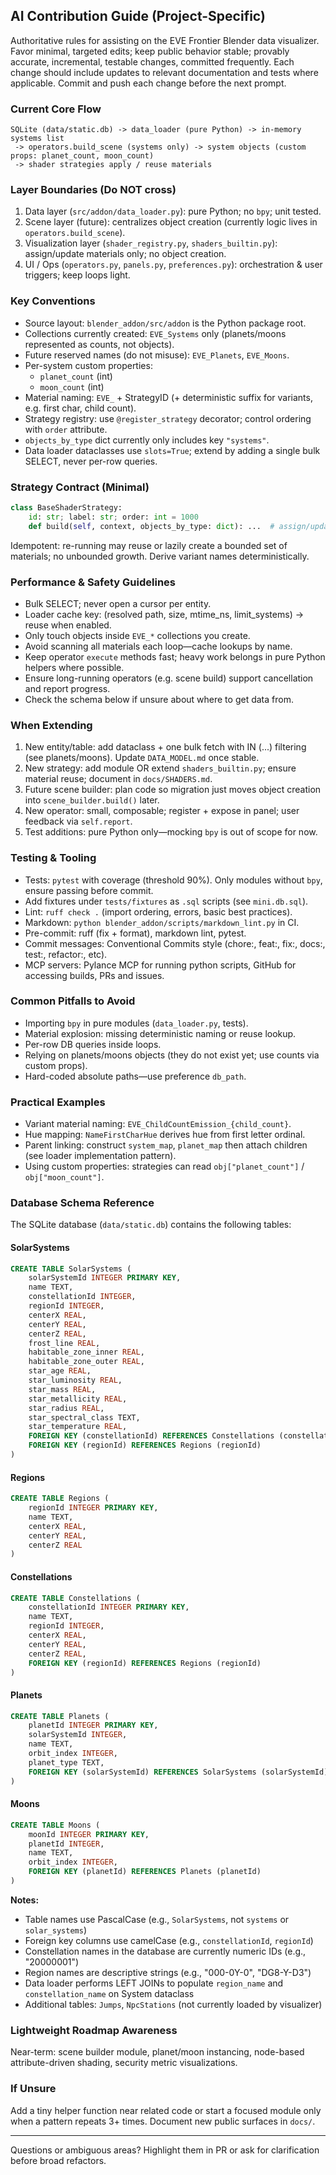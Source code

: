 ## AI Contribution Guide (Project-Specific)

Authoritative rules for assisting on the EVE Frontier Blender data visualizer. Favor minimal, targeted edits; keep public behavior stable; provably accurate, incremental, testable changes, committed frequently. Each change should include updates to relevant documentation and tests where applicable. Commit and push each change before the next prompt.

### Current Core Flow

```text
SQLite (data/static.db) -> data_loader (pure Python) -> in-memory systems list
 -> operators.build_scene (systems only) -> system objects (custom props: planet_count, moon_count)
 -> shader strategies apply / reuse materials
```

### Layer Boundaries (Do NOT cross)

1. Data layer (`src/addon/data_loader.py`): pure Python; no `bpy`; unit tested.
2. Scene layer (future): centralizes object creation (currently logic lives in `operators.build_scene`).
3. Visualization layer (`shader_registry.py`, `shaders_builtin.py`): assign/update materials only; no object creation.
4. UI / Ops (`operators.py`, `panels.py`, `preferences.py`): orchestration & user triggers; keep loops light.

### Key Conventions

- Source layout: `blender_addon/src/addon` is the Python package root.
- Collections currently created: `EVE_Systems` only (planets/moons represented as counts, not objects).
- Future reserved names (do not misuse): `EVE_Planets`, `EVE_Moons`.
- Per-system custom properties:
    - `planet_count` (int)
    - `moon_count` (int)
- Material naming: `EVE_` + StrategyID (+ deterministic suffix for variants, e.g. first char, child count).
- Strategy registry: use `@register_strategy` decorator; control ordering with `order` attribute.
- `objects_by_type` dict currently only includes key `"systems"`.
- Data loader dataclasses use `slots=True`; extend by adding a single bulk SELECT, never per-row queries.

### Strategy Contract (Minimal)

```python
class BaseShaderStrategy:
    id: str; label: str; order: int = 1000
    def build(self, context, objects_by_type: dict): ...  # assign/update materials
```

Idempotent: re-running may reuse or lazily create a bounded set of materials; no unbounded growth. Derive variant names deterministically.

### Performance & Safety Guidelines

- Bulk SELECT; never open a cursor per entity.
- Loader cache key: (resolved path, size, mtime_ns, limit_systems) → reuse when enabled.
- Only touch objects inside `EVE_*` collections you create.
- Avoid scanning all materials each loop—cache lookups by name.
- Keep operator `execute` methods fast; heavy work belongs in pure Python helpers where possible.
- Ensure long-running operators (e.g. scene build) support cancellation and report progress.
- Check the schema below if unsure about where to get data from.

### When Extending

1. New entity/table: add dataclass + one bulk fetch with IN (...) filtering (see planets/moons). Update `DATA_MODEL.md` once stable.
2. New strategy: add module OR extend `shaders_builtin.py`; ensure material reuse; document in `docs/SHADERS.md`.
3. Future scene builder: plan code so migration just moves object creation into `scene_builder.build()` later.
4. New operator: small, composable; register + expose in panel; user feedback via `self.report`.
5. Test additions: pure Python only—mocking `bpy` is out of scope for now.

### Testing & Tooling

- Tests: `pytest` with coverage (threshold 90%). Only modules without `bpy`, ensure passing before commit.
- Add fixtures under `tests/fixtures` as `.sql` scripts (see `mini.db.sql`).
- Lint: `ruff check .` (import ordering, errors, basic best practices).
- Markdown: `python blender_addon/scripts/markdown_lint.py` in CI.
- Pre-commit: ruff (fix + format), markdown lint, pytest.
- Commit messages: Conventional Commits style (chore:, feat:, fix:, docs:, test:, refactor:, etc).
- MCP servers: Pylance MCP for running python scripts, GitHub for accessing builds, PRs and issues.

### Common Pitfalls to Avoid

- Importing `bpy` in pure modules (`data_loader.py`, tests).
- Material explosion: missing deterministic naming or reuse lookup.
- Per-row DB queries inside loops.
- Relying on planets/moons objects (they do not exist yet; use counts via custom props).
- Hard-coded absolute paths—use preference `db_path`.

### Practical Examples

- Variant material naming: `EVE_ChildCountEmission_{child_count}`.
- Hue mapping: `NameFirstCharHue` derives hue from first letter ordinal.
- Parent linking: construct `system_map`, `planet_map` then attach children (see loader implementation pattern).
- Using custom properties: strategies can read `obj["planet_count"]` / `obj["moon_count"]`.

### Database Schema Reference

The SQLite database (`data/static.db`) contains the following tables:

#### SolarSystems

```sql
CREATE TABLE SolarSystems (
    solarSystemId INTEGER PRIMARY KEY,
    name TEXT,
    constellationId INTEGER,
    regionId INTEGER,
    centerX REAL,
    centerY REAL,
    centerZ REAL,
    frost_line REAL,
    habitable_zone_inner REAL,
    habitable_zone_outer REAL,
    star_age REAL,
    star_luminosity REAL,
    star_mass REAL,
    star_metallicity REAL,
    star_radius REAL,
    star_spectral_class TEXT,
    star_temperature REAL,
    FOREIGN KEY (constellationId) REFERENCES Constellations (constellationId),
    FOREIGN KEY (regionId) REFERENCES Regions (regionId)
)
```

#### Regions

```sql
CREATE TABLE Regions (
    regionId INTEGER PRIMARY KEY,
    name TEXT,
    centerX REAL,
    centerY REAL,
    centerZ REAL
)
```

#### Constellations

```sql
CREATE TABLE Constellations (
    constellationId INTEGER PRIMARY KEY,
    name TEXT,
    regionId INTEGER,
    centerX REAL,
    centerY REAL,
    centerZ REAL,
    FOREIGN KEY (regionId) REFERENCES Regions (regionId)
)
```

#### Planets

```sql
CREATE TABLE Planets (
    planetId INTEGER PRIMARY KEY,
    solarSystemId INTEGER,
    name TEXT,
    orbit_index INTEGER,
    planet_type TEXT,
    FOREIGN KEY (solarSystemId) REFERENCES SolarSystems (solarSystemId)
)
```

#### Moons

```sql
CREATE TABLE Moons (
    moonId INTEGER PRIMARY KEY,
    planetId INTEGER,
    name TEXT,
    orbit_index INTEGER,
    FOREIGN KEY (planetId) REFERENCES Planets (planetId)
)
```

**Notes:**
- Table names use PascalCase (e.g., `SolarSystems`, not `systems` or `solar_systems`)
- Foreign key columns use camelCase (e.g., `constellationId`, `regionId`)
- Constellation names in the database are currently numeric IDs (e.g., "20000001")
- Region names are descriptive strings (e.g., "000-0Y-0", "DG8-Y-D3")
- Data loader performs LEFT JOINs to populate `region_name` and `constellation_name` on System dataclass
- Additional tables: `Jumps`, `NpcStations` (not currently loaded by visualizer)

### Lightweight Roadmap Awareness

Near-term: scene builder module, planet/moon instancing, node-based attribute-driven shading, security metric visualizations.

### If Unsure

Add a tiny helper function near related code or start a focused module only when a pattern repeats 3+ times. Document new public surfaces in `docs/`.

---
Questions or ambiguous areas? Highlight them in PR or ask for clarification before broad refactors.
